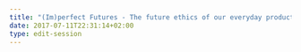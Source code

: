```yaml
---
title: "(Im)perfect Futures - The future ethics of our everyday products "
date: 2017-07-11T22:31:14+02:00
type: edit-session
---
```


